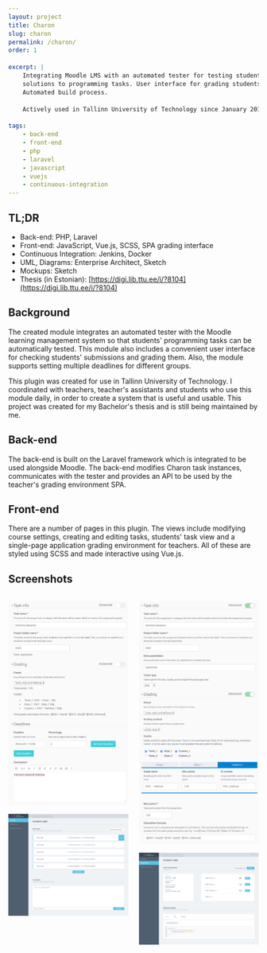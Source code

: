 ```yaml
---
layout: project
title: Charon
slug: charon
permalink: /charon/
order: 1

excerpt: |
    Integrating Moodle LMS with an automated tester for testing students' 
    solutions to programming tasks. User interface for grading students. 
    Automated build process.

    Actively used in Tallinn University of Technology since January 2017.

tags:
    - back-end
    - front-end
    - php
    - laravel
    - javascript
    - vuejs
    - continuous-integration
---
```


## TL;DR

* Back-end: PHP, Laravel
* Front-end: JavaScript, Vue.js, SCSS, SPA grading interface
* Continuous Integration: Jenkins, Docker
* UML, Diagrams: Enterprise Architect, Sketch
* Mockups: Sketch
* Thesis (in Estonian): [https://digi.lib.ttu.ee/i/?8104](https://digi.lib.ttu.ee/i/?8104)


## Background

The created module integrates an automated tester with the Moodle learning 
management system so that students' programming tasks can be automatically 
tested. This module also includes a convenient user interface for checking 
students' submissions and grading them. Also, the module supports setting 
multiple deadlines for different groups.

This plugin was created for use in Tallinn University of Technology. I 
coordinated with teachers, teacher's assistants and students who use this 
module daily, in order to create a system that is useful and usable. This 
project was created for my Bachelor's thesis and is still being maintained 
by me.


## Back-end

The back-end is built on the Laravel framework which is integrated to be
used alongside Moodle. The back-end modifies Charon task instances, 
communicates with the tester and provides an API to be used by the 
teacher's grading environment SPA.


## Front-end

There are a number of pages in this plugin. The views include modifying 
course settings, creating and editing tasks, students' task view and
a single-page application grading environment for teachers. All of these
are styled using SCSS and made interactive using Vue.js.


## Screenshots

<div class="columns">
<div class="column">

![Instance form minimal](/assets/img/charon-instance-form-minimal.png)

![Popup grading view](/assets/img/charon-popup-grading-view.png)

</div>
<div class="column">

![Instance form advanced](/assets/img/charon-instance-form-advanced.png)

![Popup submission view](/assets/img/charon-popup-submission-view.png)

</div>
</div>
